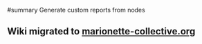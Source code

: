 ﻿#summary Generate custom reports from nodes

## Wiki migrated to [marionette-collective.org](http://marionette-collective.org/reference/ui/nodereports.html) ##